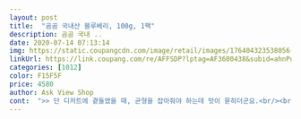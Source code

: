 ```yaml
---
layout: post 
title:  "곰곰 국내산 블루베리, 100g, 1팩" 
description: 곰곰 국내 ..
date: 2020-07-14 07:13:14 
img: https://static.coupangcdn.com/image/retail/images/176404323538056-084a2bfc-8f25-4f30-99d2-11979732da6b.jpg 
linkUrl: https://link.coupang.com/re/AFFSDP?lptag=AF3600438&subid=ahnPublicAsk&pageKey=1676810245&itemId=2856732696&vendorItemId=70846018418&traceid=V0-113-ae6f0f054c125e99 
categories: [1012] 
color: F15F5F 
price: 4580 
author: Ask View Shop 
cont:  ">> 단 디저트에 곁들였을 때, 균형을 잡아줘야 하는데 맛이 묻히더군요.<br/><br/>>> 예상한 정도가 있었는데 달지도 새콤하지도 않습니다.<br/><br/><br/> - 100g 1팩은 혼자서 7일 정도 갈아 마시고 디저트와 먹기 충분한 양입니다.<br/><br/><br/> - 1팩에 있는 블루베리가 모두 맛이 닝닝합니다.<br/> ‘무맛’ 이네요.<br/><br/><br/> - 노화와 질병을 일으키는 활성산소에 대응하는 항산화 성분이 많아요<br/><br/> - 뭉개져서 터진 것 없이 외관상 신선합니다.<br/><br/><br/> - 블루베리 과즙은 풍부한 편이에요.<br/><br/><br/> - 블루베리 크기는 새끼손톱보다 조금 크고, 전체적으로 균일한 편입니다.<br/><br/><br/> - 블루베리에는 섬유질이 하루 권장량의 10%나 들어있어요<br/><br/> - 블루베리의 칼로리는 100g당 58kcal로 낮은 편이예요<br/><br/> - 비타민과 미네랄이 풍부하게 함유되어있어요<br/><br/> - 오후에 당 떨어졌다고 느껴질 때 자주 마시는 방법입니다.<br/><br/><br/> - 우유에 블루베리, 꿀 조금을 넣고 갈아주면 끝!<br/><br/> - 유난히 아무 향이 안 나네요.<br/><br/><br/> - 치킨과 블루베리 합이 좋습니다.<br/> 짭조름함과 새콤한 신선함이 찰떡궁합입니다.<br/><br/><br/> - 포도와 비슷한 식감은 괜찮습니다.<br/><br/><br/> - 플라스틱 패키지라 냉장고 보관이 편합니다.<br/><br/><br/> - 피부 미용과 체중 감소에 도움이 될 수 있어요<br/><br/> - 항산화 성분으로 인해 노화방지, 뇌 기능 향상, 항암에 도움이 될 수 있어요<br/><br/> - 혈압을 낮추고 콜레스테롤을 안정시키는 데에도 도움이 될 수 있어요<br/><br/> - 휘핑크림 or ( 우유 조금 넣은 )크림치즈에 블루베리를 넣고 갈아주면 끝.<br/><br/>1) 쉐이크  우유 + 꿀/올리고당 + 블루베리<br/>1.<br/> 패키지 및 내용물 양<br/>2) 치킨에 곁들이기<br/>2.<br/> 블루베리 상태<br/>3) 디저트  브라우니 + 크림치즈 / 휘핑과 블루베리 갈아만든 소스<br/>3.<br/> 가장 중요한, 맛과 식감<br/>4.<br/> 평소 블루베리 즐겨 먹는 방법<br/>@알알이 깨끗하고, 달달해요❤<br/>@완전 신선해요❤<br/>✔︎ 맛 / 신선도<br/>✔︎ 블루베리<br/>간단하게 아침으로 먹는데,<br/>감기도 잘 안걸리고 건강에 도움이 되는 느낌이라 좋습니다<br/>과일은 깍아오거나 사이즈가 크면 가져오기가 불편한데,<br/>냉동 블루베리만 먹다가, 궁금해서 생 블루베리를 먹었습니다.<br/><br/>달달하니 요거트와 먹어도 찰떡일것같아요❤<br/>맛은 적당히 달고 아주 맛있었습니다!<br/>맛있게먹었어요!<br/>블루베리는 사이즈도 작고, 나누어먹기에도 너무편해서<br/>신선하지만 블루베리 특유의 맛이 약해서 아쉽네요.<br/><br/>아무렴 냉동보다는 훨씬 좋은것같아요<br/>알알이 다 신선하고! 저는 그냥 씻어서 먹는걸 좋아하는데<br/>알이 완전 탱글탱글!<br/>앞으로도 자주 이용할 제품이예요<br/>요즘 해독주스를 매일 갈아마시는데<br/>자주자주 손이가서 먹고싶어지는 과일같아요❤<br/>케일, 블루베리, 사과, 바나나, 요거트를 갈아마셨더니<br/>품질이 정말 좋았어요 무른 것 업이 매우 싱싱하게 받아봤고<br/>" 
---
```

